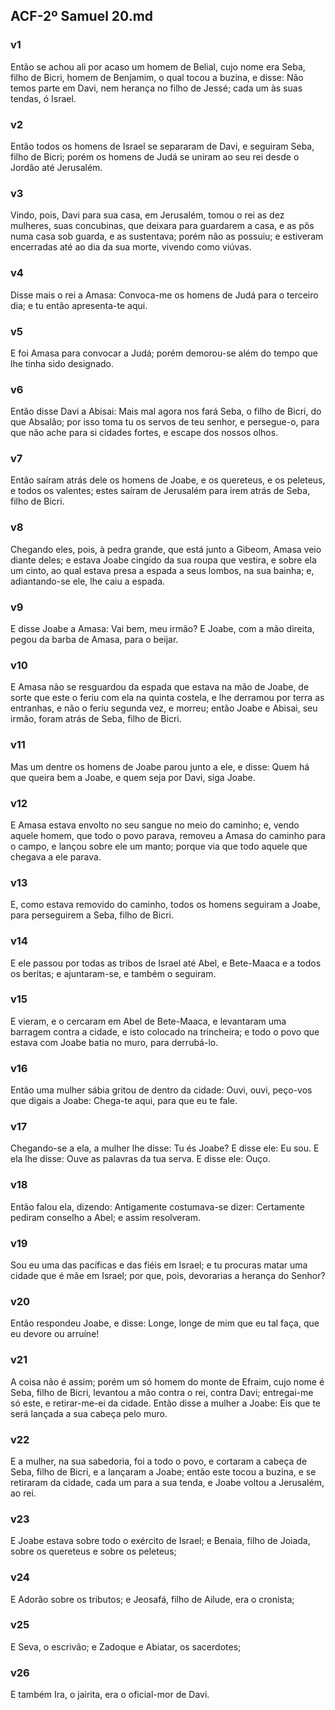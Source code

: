 ## ACF-2º Samuel 20.md
### v1
 Então se achou ali por acaso um homem de Belial, cujo nome era Seba, filho de Bicri, homem de Benjamim, o qual tocou a buzina, e disse: Não temos parte em Davi, nem herança no filho de Jessé; cada um às suas tendas, ó Israel.
### v2
 Então todos os homens de Israel se separaram de Davi, e seguiram Seba, filho de Bicri; porém os homens de Judá se uniram ao seu rei desde o Jordão até Jerusalém.
### v3
 Vindo, pois, Davi para sua casa, em Jerusalém, tomou o rei as dez mulheres, suas concubinas, que deixara para guardarem a casa, e as pôs numa casa sob guarda, e as sustentava; porém não as possuiu; e estiveram encerradas até ao dia da sua morte, vivendo como viúvas.
### v4
 Disse mais o rei a Amasa: Convoca-me os homens de Judá para o terceiro dia; e tu então apresenta-te aqui.
### v5
 E foi Amasa para convocar a Judá; porém demorou-se além do tempo que lhe tinha sido designado.
### v6
 Então disse Davi a Abisai: Mais mal agora nos fará Seba, o filho de Bicri, do que Absalão; por isso toma tu os servos de teu senhor, e persegue-o, para que não ache para si cidades fortes, e escape dos nossos olhos.
### v7
 Então saíram atrás dele os homens de Joabe, e os quereteus, e os peleteus, e todos os valentes; estes saíram de Jerusalém para irem atrás de Seba, filho de Bicri.
### v8
 Chegando eles, pois, à pedra grande, que está junto a Gibeom, Amasa veio diante deles; e estava Joabe cingido da sua roupa que vestira, e sobre ela um cinto, ao qual estava presa a espada a seus lombos, na sua bainha; e, adiantando-se ele, lhe caiu a espada.
### v9
 E disse Joabe a Amasa: Vai bem, meu irmão? E Joabe, com a mão direita, pegou da barba de Amasa, para o beijar.
### v10
 E Amasa não se resguardou da espada que estava na mão de Joabe, de sorte que este o feriu com ela na quinta costela, e lhe derramou por terra as entranhas, e não o feriu segunda vez, e morreu; então Joabe e Abisai, seu irmão, foram atrás de Seba, filho de Bicri.
### v11
 Mas um dentre os homens de Joabe parou junto a ele, e disse: Quem há que queira bem a Joabe, e quem seja por Davi, siga Joabe.
### v12
 E Amasa estava envolto no seu sangue no meio do caminho; e, vendo aquele homem, que todo o povo parava, removeu a Amasa do caminho para o campo, e lançou sobre ele um manto; porque via que todo aquele que chegava a ele parava.
### v13
 E, como estava removido do caminho, todos os homens seguiram a Joabe, para perseguirem a Seba, filho de Bicri.
### v14
 E ele passou por todas as tribos de Israel até Abel, e Bete-Maaca e a todos os beritas; e ajuntaram-se, e também o seguiram.
### v15
 E vieram, e o cercaram em Abel de Bete-Maaca, e levantaram uma barragem contra a cidade, e isto colocado na trincheira; e todo o povo que estava com Joabe batia no muro, para derrubá-lo.
### v16
 Então uma mulher sábia gritou de dentro da cidade: Ouvi, ouvi, peço-vos que digais a Joabe: Chega-te aqui, para que eu te fale.
### v17
 Chegando-se a ela, a mulher lhe disse: Tu és Joabe? E disse ele: Eu sou. E ela lhe disse: Ouve as palavras da tua serva. E disse ele: Ouço.
### v18
 Então falou ela, dizendo: Antigamente costumava-se dizer: Certamente pediram conselho a Abel; e assim resolveram.
### v19
 Sou eu uma das pacíficas e das fiéis em Israel; e tu procuras matar uma cidade que é mãe em Israel; por que, pois, devorarias a herança do Senhor?
### v20
 Então respondeu Joabe, e disse: Longe, longe de mim que eu tal faça, que eu devore ou arruíne!
### v21
 A coisa não é assim; porém um só homem do monte de Efraim, cujo nome é Seba, filho de Bicri, levantou a mão contra o rei, contra Davi; entregai-me só este, e retirar-me-ei da cidade. Então disse a mulher a Joabe: Eis que te será lançada a sua cabeça pelo muro.
### v22
 E a mulher, na sua sabedoria, foi a todo o povo, e cortaram a cabeça de Seba, filho de Bicri, e a lançaram a Joabe; então este tocou a buzina, e se retiraram da cidade, cada um para a sua tenda, e Joabe voltou a Jerusalém, ao rei.
### v23
 E Joabe estava sobre todo o exército de Israel; e Benaia, filho de Joiada, sobre os quereteus e sobre os peleteus;
### v24
 E Adorão sobre os tributos; e Jeosafá, filho de Ailude, era o cronista;
### v25
 E Seva, o escrivão; e Zadoque e Abiatar, os sacerdotes;
### v26
 E também Ira, o jairita, era o oficial-mor de Davi.
